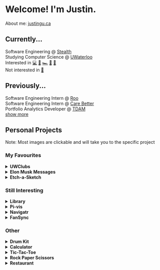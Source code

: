 # Welcome! I'm Justin.

About me: [justingu.ca](https://justingu.ca/)

## Currently...
Software Engineering @ [Stealth](https://www.kleinerperkins.com/)<br>
Studying Computer Science @ [UWaterloo](https://uwaterloo.ca/)<br>
Interested in [💻](https://github.com/JusGu)
[🎨](https://www.malikafavre.com/)
[🏎](https://www.ferrari.com/en-EN/formula1)
[🎿](https://en.wikipedia.org/wiki/Skiing)
[🚶‍](https://en.wikipedia.org/wiki/Hiking)<br>
Not interested in 
[🥭](https://www.realfruitbubbletea.com/)

## Previously...
Software Engineering Intern @ [Roo](https://www.roo.vet/)<br>
Software Engineering Intern @ [Care Better](https://web.archive.org/web/20240416233400/https://carebetter.com/)<br>
Portfolio Analytics Developer @ [TDAM](https://www.td.com/ca/en/asset-management/)<br>
[show more](https://justingu.ca/resume.pdf)

## Personal Projects

Note: Most images are clickable and will take you to the specific project

### My Favourites
<details>
<summary><b>UWClubs</b></summary>
UWClubs brings together clubs across Waterloo to create a centralized place for students to find events.
<a href="https://uwclubs.com/"><img src="https://i.imgur.com/u8tQXI7.png"></a>
</details>

<details>
<summary><b>Elon Musk Messages</b></summary>
Elon's text messages from the Court of Chancery’s release. 47k unique visitors and 600k reddit impressions (as of April 14th, 2024).
<a href="https://jusgu.github.io/elon-musks-texts/"><img src="https://i.imgur.com/j4rgONL.png"></a>
</details>

<details>
<summary><b>Etch-a-Sketch</b></summary>
A simple online gridded drawing canvas with adjustable grid size. Plus, this was completely made using just HTML, CSS and JavaScript!
<a href="https://jusgu.github.io/etch-a-sketch"><img src="https://i.imgur.com/G7mpquZ.png"></a>
</details>

### Still Interesting

<details>
<summary><b>Library</b></summary>
Library is a great website for keeping track of all the books you've read! Plus, Library also works well on mobile! Plus, this was completely made using just HTML, CSS and JavaScript!
<a href="https://jusgu.github.io/library"><img src="https://i.imgur.com/hRd8CCS.png"></a>
</details>

<details>
<summary><b>Pi-vis</b></summary>
Website that visualizes the approximation of PI using the Monte Carlo method.
<a href="https://jusgu.github.io/pi-vis"><img src="https://i.imgur.com/Mv91ra1.png"></a>
</details>

<details>
<summary><b>Navigatr</b></summary>
Navigatr allows users to request real-time information (weather, transit times, restaurant locations) through text messaging
<a href="https://github.com/JusGu/sms_app"><img src="https://i.imgur.com/FTDJdxy.png"></a>
</details>

<details>
<summary><b>FanSync</b></summary>
FANSYNC connects and coordinates fans from around a stadium by displaying intricate graphics on a user's phone. It's software to transform any video into custom defined dimensions and display them on individual devices.

<a href="https://www.youtube.com/watch?v=QQZS6zPs-6o&ab_channel=JustinGu"><img src="https://i.gyazo.com/cfcf726e1cb39101952e9a5c24f711f0.gif"></a>

</details>

### Other
<details>
<summary><b>Drum Kit</b></summary>
Keyboard controlled online drum soundboard.

<a href="https://jusgu.github.io/drumkit/"><img src="https://i.imgur.com/f2e8Do8.png"></a>
</details>
<details>
<summary><b>Calculator</b></summary>
A simple online calculator.

<a href="https://jusgu.github.io/calculator"><img src="https://i.imgur.com/3HzNF9G.png" ></a>
</details>
<details>
<summary><b>Tic-Tac-Toe</b></summary>
Play Tic Tac Toe with a friend on the browser!

<a href="https://jusgu.github.io/tic-tac-toe/"><img src="https://i.imgur.com/1xbD92G.png" ></a>
</details>
</details>
<details>
<summary><b>Rock Paper Scissors</b></summary>
Play rock paper scissors against the computer up to a round of 5.

<a href="https://jusgu.github.io/rock-paper-scissors/"><img src="https://i.imgur.com/4OJW2ZI.png" ></a>
</details>
<details>
<summary><b>Restaurant</b></summary>
A mock restaurant page that supports tabbed browsing to access About, Menu and Contact page.

<a href="https://jusgu.github.io/restaurant/"><img src="https://i.imgur.com/YLSvjsV.png" ></a>
</details>


